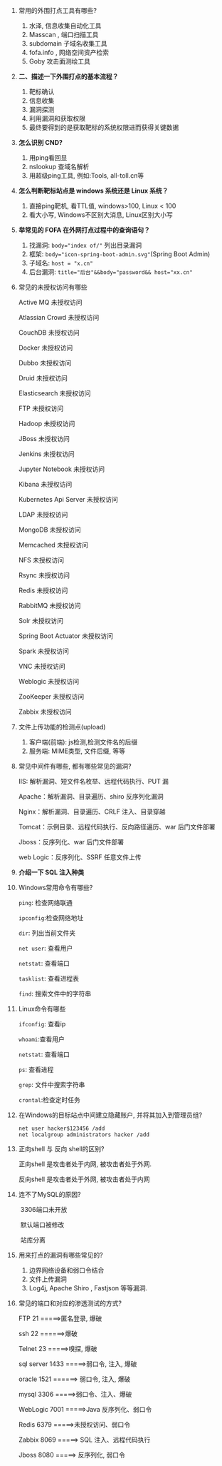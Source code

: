 1. 常用的外围打点工具有哪些?

   1. 水泽, 信息收集自动化工具
   2. Masscan , 端口扫描工具
   3. subdomain 子域名收集工具
   4. fofa.info , 网络空间资产检索
   5. Goby 攻击面测绘工具

   

2. **二、描述一下外围打点的基本流程？**

   1. 靶标确认
   2. 信息收集
   3. 漏洞探测
   4. 利用漏洞和获取权限
   5. 最终要得到的是获取靶标的系统权限进而获得关键数据

   

3. **怎么识别 CND?**

   1. 用ping看回显
   2. nslookup 查域名解析
   3. 用超级ping工具, 例如:Tools, all-toll.cn等

   

4. **怎么判断靶标站点是 windows 系统还是 Linux 系统？**

   1. 直接ping靶机, 看TTL值, windows>100, Linux < 100
   2. 看大小写, Windows不区别大消息, Linux区别大小写

5. **举常见的 FOFA 在外网打点过程中的查询语句？**

   1. 找漏洞: `body="index of/"`  列出目录漏洞
   2. 框架: `body="icon-spring-boot-admin.svg"`(Spring Boot Admin)
   3. 子域名: `host = "x.cn"`
   4. 后台漏洞: `title="后台"&&body="password&& host="xx.cn"`

6. 常见的未授权访问有哪些

   Active MQ 未授权访问

   Atlassian Crowd 未授权访问

   CouchDB 未授权访问

   Docker 未授权访问

   Dubbo 未授权访问

   Druid 未授权访问

   Elasticsearch 未授权访问

   FTP 未授权访问

   Hadoop 未授权访问

   JBoss 未授权访问

   Jenkins 未授权访问

   Jupyter Notebook 未授权访问

   Kibana 未授权访问

   Kubernetes Api Server 未授权访问

   LDAP 未授权访问

   MongoDB 未授权访问

   Memcached 未授权访问

   NFS 未授权访问

   Rsync 未授权访问

   Redis 未授权访问

   RabbitMQ 未授权访问

   Solr 未授权访问

   Spring Boot Actuator 未授权访问

   Spark 未授权访问

   VNC 未授权访问

   Weblogic 未授权访问

   ZooKeeper 未授权访问

   Zabbix 未授权访问

7. 文件上传功能的检测点(upload)

   1. 客户端(前端): js检测,检测文件名的后缀
   2. 服务端: MIME类型, 文件后缀, 等等

   

8. 常见中间件有哪些, 都有哪些常见的漏洞?

   IIS: 解析漏洞、短文件名枚举、远程代码执行、PUT 漏

   Apache：解析漏洞、目录遍历、shiro 反序列化漏洞

   Nginx：解析漏洞、目录遍历、CRLF 注入、目录穿越

   Tomcat：示例目录、远程代码执行、反向路径遍历、war 后门文件部署

   Jboss：反序列化、war 后门文件部署

   web Logic：反序列化、SSRF 任意文件上传

   

9. **介绍一下 SQL 注入种类**



10. Windows常用命令有哪些?

    `ping`: 检查网络联通

    `ipconfig`:检查网络地址

    `dir`: 列出当前文件夹

    `net user`: 查看用户

    `netstat`: 查看端口

    `tasklist`: 查看进程表

    `find`: 搜索文件中的字符串



10. Linux命令有哪些

    `ifconfig`: 查看ip

    `whoami`:查看用户

    `netstat`: 查看端口

    `ps`: 查看进程

    `grep`: 文件中搜索字符串

    `crontal`:检查定时任务



11. 在Windows的目标站点中间建立隐藏账户, 并将其加入到管理员组?

    ```
    net user hacker$123456 /add  
    net localgroup administrators hacker /add
    ```

12. 正向shell 与 反向 shell的区别?

    正向shell 是攻击者处于内网, 被攻击者处于外网. 

    反向shell 是攻击者处于外网, 被攻击者处于内网

    

13. 连不了MySQL的原因?

    ​	3306端口未开放

    ​	默认端口被修改

    ​	站库分离

    

14. 用来打点的漏洞有哪些常见的?

    1. 边界网络设备和弱口令结合
    2. 文件上传漏洞
    3. Log4j, Apache Shiro , Fastjson 等等漏洞. 

    

15. 常见的端口和对应的渗透测试的方式?

    FTP  21  =====>匿名登录, 爆破

    ssh  22   ======>爆破

    Telnet  23   =====>嗅探, 爆破

    sql server 1433   =====>弱口令, 注入, 爆破

    oracle  1521 ======> 弱口令, 注入, 爆破

    mysql  3306 =====>弱口令、注入、爆破

    WebLogic  7001  =====>Java 反序列化、弱口令

    Redis  6379 =====>未授权访问、弱口令

    Zabbix  8069 =====> SQL 注入、远程代码执行

    Jboss  8080 =====> 反序列化, 弱口令

    





